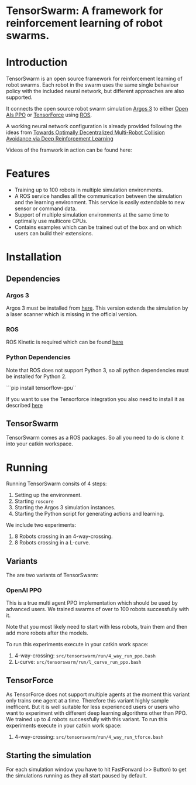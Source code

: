 # TensorSwarm: A framework for reinforcement learning of robot swarms.

# Introduction

TensorSwarm is an open source framework for reinforcement learning of robot swarms. Each robot in the swarm uses the same single behaviour policy with the included neural network,
but different approaches are also supported.

It connects the open source robot swarm simulation [Argos 3](https://github.com/ilpincy/argos3) to either
[Open AIs PPO](https://github.com/openai/baselines) or [TensorForce](https://github.com/reinforceio/tensorforce) using [ROS](http://www.ros.org/).

A working neural network configuration is already provided following the ideas from [Towards Optimally Decentralized Multi-Robot Collision Avoidance via
Deep Reinforcement Learning](https://arxiv.org/abs/1709.10082)

Videos of the framwork in action can be found here:

# Features

* Training up to 100 robots in multiple simulation environments.
* A ROS service handles all the communication between the simulation and the learning environment. This service is easily extendable to new sensor or command data.
* Support of multiple simulation environments at the same time to optimally use multicore CPUs.
* Contains examples which can be trained out of the box and on which users can build their extensions.

# Installation

## Dependencies

### Argos 3

Argos 3 must be installed from [here](https://github.com/deeplearningrobotics/argos3/commits/adding_lidar_clean). This version extends the simulation by a laser scanner which is missing in the
official version.

### ROS

ROS Kinetic is required which can be found [here](http://wiki.ros.org/kinetic/Installation)

### Python Dependencies

Note that ROS does not support Python 3, so all python dependencies must be installed for Python 2.

```pip install tensorflow-gpu``

If you want to use the Tensorforce integration you also need to install it as described [here](https://github.com/reinforceio/tensorforce)

## TensorSwarm

TensorSwarm comes as a ROS packages. So all you need to do is clone it into your catkin workspace.

# Running

Running TensorSwarm consits of 4 steps:

1. Setting up the environment.
2. Starting `roscore`
3. Starting the Argos 3 simulation instances.
4. Starting the Python script for generating actions and learning.

We include two experiments:

1. 8 Robots crossing in an 4-way-crossing.
2. 8 Robots crossing in a L-curve.

## Variants

The are two variants of TensorSwarm:

### OpenAI PPO

This is a true multi agent PPO implementation which should be used by advanced users. We trained swarms of over to 100 robots successfully with it.

Note that you most likely need to start with less robots, train them and then add more robots after the models.

To run this experiments execute in your catkin work space:
1. 4-way-crossing: `src/tensorswarm/run/4_way_run_ppo.bash`
2. L-curve: `src/tensorswarm/run/l_curve_run_ppo.bash`


## TensorForce

As TensorForce does not support multiple agents at the moment this variant only trains one agent at a time. Therefore this variant highly sample inefficent.
But it is well suitable for less experienced users or users who want to experiment with different deep learning algorithms other than PPO. We trained up to 4 robots
successfully with this variant.
To run this experiments execute in your catkin work space:
1. 4-way-crossing: `src/tensorswarm/run/4_way_run_tforce.bash`

## Starting the simulation

For each simulation window you have to hit FastForward (>> Button) to get the simulations running as they all start paused by default.











